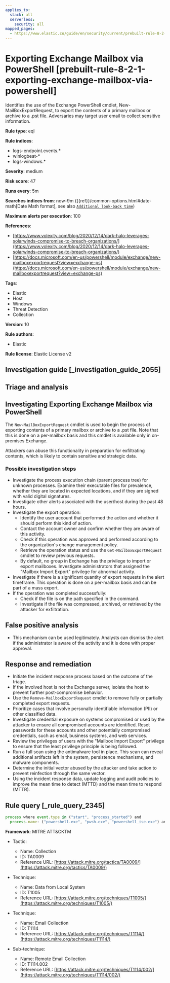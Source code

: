 ```yaml
---
applies_to:
  stack: all
  serverless:
    security: all
mapped_pages:
  - https://www.elastic.co/guide/en/security/current/prebuilt-rule-8-2-1-exporting-exchange-mailbox-via-powershell.html
---
```


# Exporting Exchange Mailbox via PowerShell [prebuilt-rule-8-2-1-exporting-exchange-mailbox-via-powershell]

Identifies the use of the Exchange PowerShell cmdlet, New-MailBoxExportRequest, to export the contents of a primary mailbox or archive to a .pst file. Adversaries may target user email to collect sensitive information.

**Rule type**: eql

**Rule indices**:

* logs-endpoint.events.*
* winlogbeat-*
* logs-windows.*

**Severity**: medium

**Risk score**: 47

**Runs every**: 5m

**Searches indices from**: now-9m ({{ref}}/common-options.html#date-math[Date Math format], see also [`Additional look-back time`](docs-content://solutions/security/detect-and-alert/create-detection-rule.md#rule-schedule))

**Maximum alerts per execution**: 100

**References**:

* [https://www.volexity.com/blog/2020/12/14/dark-halo-leverages-solarwinds-compromise-to-breach-organizations/](https://www.volexity.com/blog/2020/12/14/dark-halo-leverages-solarwinds-compromise-to-breach-organizations/)
* [https://docs.microsoft.com/en-us/powershell/module/exchange/new-mailboxexportrequest?view=exchange-ps](https://docs.microsoft.com/en-us/powershell/module/exchange/new-mailboxexportrequest?view=exchange-ps)

**Tags**:

* Elastic
* Host
* Windows
* Threat Detection
* Collection

**Version**: 10

**Rule authors**:

* Elastic

**Rule license**: Elastic License v2

## Investigation guide [_investigation_guide_2055]

## Triage and analysis

## Investigating Exporting Exchange Mailbox via PowerShell

The `New-MailBoxExportRequest` cmdlet is used to begin the process of exporting contents of a primary mailbox or archive
to a .pst file. Note that this is done on a per-mailbox basis and this cmdlet is available only in on-premises Exchange.

Attackers can abuse this functionality in preparation for exfiltrating contents, which is likely to contain sensitive
and strategic data.

### Possible investigation steps

- Investigate the process execution chain (parent process tree) for unknown processes. Examine their executable files
for prevalence, whether they are located in expected locations, and if they are signed with valid digital signatures.
- Investigate other alerts associated with the user/host during the past 48 hours.
- Investigate the export operation:
  - Identify the user account that performed the action and whether it should perform this kind of action.
  - Contact the account owner and confirm whether they are aware of this activity.
  - Check if this operation was approved and performed according to the organization's change management policy.
  - Retrieve the operation status and use the `Get-MailboxExportRequest` cmdlet to review previous requests.
  - By default, no group in Exchange has the privilege to import or export mailboxes. Investigate administrators that
  assigned the "Mailbox Import Export" privilege for abnormal activity.
- Investigate if there is a significant quantity of export requests in the alert timeframe. This operation is done on
a per-mailbox basis and can be part of a mass export.
- If the operation was completed successfully:
  - Check if the file is on the path specified in the command.
  - Investigate if the file was compressed, archived, or retrieved by the attacker for exfiltration.

## False positive analysis

- This mechanism can be used legitimately. Analysts can dismiss the alert if the administrator is aware of the activity
and it is done with proper approval.

## Response and remediation

- Initiate the incident response process based on the outcome of the triage.
- If the involved host is not the Exchange server, isolate the host to prevent further post-compromise behavior.
- Use the `Remove-MailboxExportRequest` cmdlet to remove fully or partially completed export requests.
- Prioritize cases that involve personally identifiable information (PII) or other classified data.
- Investigate credential exposure on systems compromised or used by the attacker to ensure all compromised accounts are
identified. Reset passwords for these accounts and other potentially compromised credentials, such as email, business
systems, and web services.
- Review the privileges of users with the "Mailbox Import Export" privilege to ensure that the least privilege principle
is being followed.
- Run a full scan using the antimalware tool in place. This scan can reveal additional artifacts left in the system,
persistence mechanisms, and malware components.
- Determine the initial vector abused by the attacker and take action to prevent reinfection through the same vector.
- Using the incident response data, update logging and audit policies to improve the mean time to detect (MTTD) and the
mean time to respond (MTTR).

## Rule query [_rule_query_2345]

```js
process where event.type in ("start", "process_started") and
  process.name: ("powershell.exe", "pwsh.exe", "powershell_ise.exe") and process.args : "New-MailboxExportRequest*"
```

**Framework**: MITRE ATT&CKTM

* Tactic:

    * Name: Collection
    * ID: TA0009
    * Reference URL: [https://attack.mitre.org/tactics/TA0009/](https://attack.mitre.org/tactics/TA0009/)

* Technique:

    * Name: Data from Local System
    * ID: T1005
    * Reference URL: [https://attack.mitre.org/techniques/T1005/](https://attack.mitre.org/techniques/T1005/)

* Technique:

    * Name: Email Collection
    * ID: T1114
    * Reference URL: [https://attack.mitre.org/techniques/T1114/](https://attack.mitre.org/techniques/T1114/)

* Sub-technique:

    * Name: Remote Email Collection
    * ID: T1114.002
    * Reference URL: [https://attack.mitre.org/techniques/T1114/002/](https://attack.mitre.org/techniques/T1114/002/)



